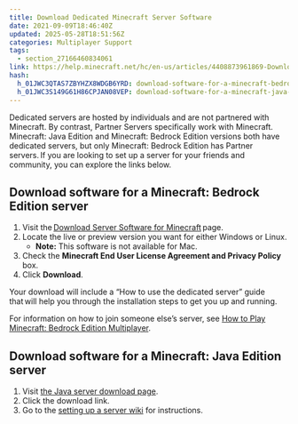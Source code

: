 ```yaml
---
title: Download Dedicated Minecraft Server Software
date: 2021-09-09T18:46:40Z
updated: 2025-05-28T18:51:56Z
categories: Multiplayer Support
tags:
  - section_27166460834061
link: https://help.minecraft.net/hc/en-us/articles/4408873961869-Download-Dedicated-Minecraft-Server-Software
hash:
  h_01JWC3QTAS7ZBYHZX8WDGB6YRD: download-software-for-a-minecraft-bedrock-edition-server
  h_01JWC3S149G61H86CPJAN08VEP: download-software-for-a-minecraft-java-edition-server
---
```


Dedicated servers are hosted by individuals and are not partnered with Minecraft. By contrast, Partner Servers specifically work with Minecraft. Minecraft: Java Edition and Minecraft: Bedrock Edition versions both have dedicated servers, but only Minecraft: Bedrock Edition has Partner servers. If you are looking to set up a server for your friends and community, you can explore the links below.

## Download software for a Minecraft: Bedrock Edition server

1.  Visit the [Download Server Software for Minecraft](https://minecraft.net/en-us/download/server/bedrock) page.
2.  Locate the live or preview version you want for either Windows or Linux.
    - **Note:** This software is not available for Mac.
3.  Check the **Minecraft End User License Agreement and Privacy Policy** box.
4.  Click **Download**.

Your download will include a “How to use the dedicated server” guide that will help you through the installation steps to get you up and running.

For information on how to join someone else’s server, see [How to Play Minecraft: Bedrock Edition Multiplayer](./Play-Minecraft-Bedrock-Edition-Online-in-a-Multiplayer-Server.md).

## Download software for a Minecraft: Java Edition server

1.  Visit [the Java server download page](https://www.minecraft.net/en-us/download/server).
2.  Click the download link.
3.  Go to the [setting up a server wiki](https://minecraft.wiki/w/Tutorials/Setting_up_a_server) for instructions.
